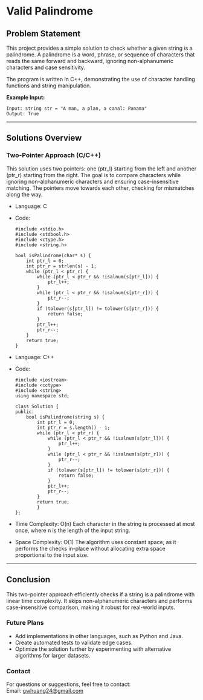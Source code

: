 # **Valid Palindrome**

## **Problem Statement**
This project provides a simple solution to check whether a given string is a palindrome. A palindrome is a word, phrase, or sequence of characters that reads the same forward and backward, ignoring non-alphanumeric characters and case sensitivity.

The program is written in C++, demonstrating the use of character handling functions and string manipulation.

**Example Input:**
  ```
  Input: string str = "A man, a plan, a canal: Panama"
  Output: True
  ```
---

## **Solutions Overview**
### **Two-Pointer Approach (C/C++)**
This solution uses two pointers: one (ptr_l) starting from the left and another (ptr_r) starting from the right. The goal is to compare characters while ignoring non-alphanumeric characters and ensuring case-insensitive matching. The pointers move towards each other, checking for mismatches along the way.
- Language: C
- Code:
  ```
  #include <stdio.h>
  #include <stdbool.h> 
  #include <ctype.h>   
  #include <string.h>
  
  bool isPalindrome(char* s) {
      int ptr_l = 0;
      int ptr_r = strlen(s) - 1;
      while (ptr_l < ptr_r) {
          while (ptr_l < ptr_r && !isalnum(s[ptr_l])) {
              ptr_l++;
          }
          while (ptr_l < ptr_r && !isalnum(s[ptr_r])) {
              ptr_r--;
          }
          if (tolower(s[ptr_l]) != tolower(s[ptr_r])) {
              return false;
          }
          ptr_l++;
          ptr_r--;
      }
      return true;
  }
  ```

- Language: C++
- Code:
  ```
  #include <iostream>
  #include <cctype>
  #include <string>
  using namespace std;
  
  class Solution {
  public:
      bool isPalindrome(string s) {
          int ptr_l = 0;
          int ptr_r = s.length() - 1;
          while (ptr_l < ptr_r) {
              while (ptr_l < ptr_r && !isalnum(s[ptr_l])) {
                  ptr_l++;
              }
              while (ptr_l < ptr_r && !isalnum(s[ptr_r])) {
                  ptr_r--;
              }
              if (tolower(s[ptr_l]) != tolower(s[ptr_r])) {
                  return false;
              }
              ptr_l++;
              ptr_r--;
          }
          return true; 
          }
  };
  ```
- Time Complexity: O(n)
  Each character in the string is processed at most once, where n is the length of the input string.
- Space Complexity: O(1)
  The algorithm uses constant space, as it performs the checks in-place without allocating extra space proportional to the input size.

---

## **Conclusion**
This two-pointer approach efficiently checks if a string is a palindrome with linear time complexity. It skips non-alphanumeric characters and performs case-insensitive comparison, making it robust for real-world inputs.

### **Future Plans**
- Add implementations in other languages, such as Python and Java.
- Create automated tests to validate edge cases.
- Optimize the solution further by experimenting with alternative algorithms for larger datasets.

### **Contact**
For questions or suggestions, feel free to contact:  
Email: gwhuang24@gmail.com
